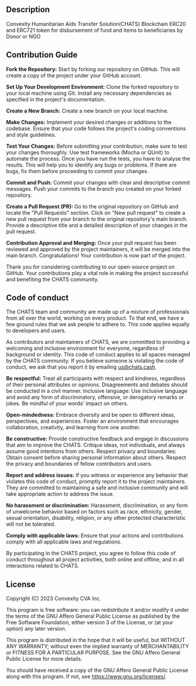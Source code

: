 ## Description

Convexity Humanitarian Aids Transfer Solution(CHATS) Blockchain ERC20 and ERC721 token for disbursement of fund and items to beneficiaries by Donor or NGO

## Contribution Guide

**Fork the Repository:** Start by forking our repository on GitHub. This will create a copy of the project under your GitHub account.

**Set Up Your Development Environment:** Clone the forked repository to your local machine using Git. Install any necessary dependencies as specified in the project's documentation.

**Create a New Branch:** Create a new branch on your local machine.

**Make Changes:** Implement your desired changes or additions to the codebase. Ensure that your code follows the project's coding conventions and style guidelines.

**Test Your Changes:** Before submitting your contribution, make sure to test your changes thoroughly. Use test frameworks (Mocha or QUnit) to automate the process. Once you have run the tests, you have to analyse the results. This will help you to identify any bugs or problems. If there are bugs, fix them before proceeding to commit your changes.

**Commit and Push:** Commit your changes with clear and descriptive commit messages. Push your commits to the branch you created on your forked repository.

**Create a Pull Request (PR):** Go to the original repository on GitHub and locate the "Pull Requests" section. Click on "New pull request" to create a new pull request from your branch to the original repository's main branch. Provide a descriptive title and a detailed description of your changes in the pull request.

**Contribution Approval and Merging:** Once your pull request has been reviewed and approved by the project maintainers, it will be merged into the main branch. Congratulations! Your contribution is now part of the project.

Thank you for considering contributing to our open-source project on GitHub. Your contributions play a vital role in making the project successful and benefiting the CHATS community.

## Code of conduct
The CHATS team and community are made up of a mixture of professionals from all over the world, working on every product. To that end, we have a few ground rules that we ask people to adhere to. This code applies equally to developers and users.

As contributors and maintainers of CHATS, we are committed to providing a welcoming and inclusive environment for everyone, regardless of background or identity. This code of conduct applies to all spaces managed by the CHATS community. If you believe someone is violating the code of conduct, we ask that you report it by emailing us@chats.cash.

**Be respectful:** Treat all participants with respect and kindness, regardless of their personal attributes or opinions. Disagreements and debates should be conducted in a civil manner. Inclusive language: Use inclusive language and avoid any form of discriminatory, offensive, or derogatory remarks or jokes. Be mindful of your words' impact on others.

**Open-mindedness:** Embrace diversity and be open to different ideas, perspectives, and experiences. Foster an environment that encourages collaboration, creativity, and learning from one another.

**Be constructive:** Provide constructive feedback and engage in discussions that aim to improve the CHATS. Critique ideas, not individuals, and always assume good intentions from others. Respect privacy and boundaries: Obtain consent before sharing personal information about others. Respect the privacy and boundaries of fellow contributors and users.

**Report and address issues:** If you witness or experience any behavior that violates this code of conduct, promptly report it to the project maintainers. They are committed to maintaining a safe and inclusive community and will take appropriate action to address the issue.

**No harassment or discrimination:** Harassment, discrimination, or any form of unwelcome behavior based on factors such as race, ethnicity, gender, sexual orientation, disability, religion, or any other protected characteristic will not be tolerated.

**Comply with applicable laws:** Ensure that your actions and contributions comply with all applicable laws and regulations.

By participating in the CHATS project, you agree to follow this code of conduct throughout all project activities, both online and offline, and in all interactions related to CHATS.

## License
Copyright (C) 2023 Convexity CVA Inc.

This program is free software: you can redistribute it and/or modify it under the terms of the GNU Affero General Public License as published by the Free Software Foundation, either version 3 of the License, or (at your option) any later version.

This program is distributed in the hope that it will be useful, but WITHOUT ANY WARRANTY; without even the implied warranty of MERCHANTABILITY or FITNESS FOR A PARTICULAR PURPOSE. See the GNU Affero General Public License for more details.

You should have received a copy of the GNU Affero General Public License along with this program. If not, see https://www.gnu.org/licenses/.
